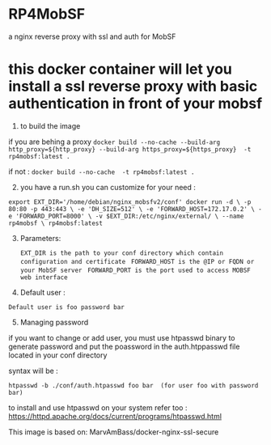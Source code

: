 # RP4MobSF
a nginx reverse proxy with ssl and auth for MobSF

this docker container will let you install a ssl reverse proxy with basic authentication in front of your mobsf 
==

1) to build the image 

if you are behing a proxy 
  ``docker build --no-cache --build-arg http_proxy=${http_proxy} --build-arg https_proxy=${https_proxy}  -t rp4mobsf:latest .``

if not :
  ``docker build --no-cache  -t rp4mobsf:latest . ``

2) you have a run.sh you can customize for your need :

  `
  export EXT_DIR='/home/debian/nginx_mobsfv2/conf'
  docker run -d \
  -p 80:80 -p 443:443 \
  -e 'DH_SIZE=512' \
  -e 'FORWARD_HOST=172.17.0.2' \
  -e 'FORWARD_PORT=8000' \
  -v $EXT_DIR:/etc/nginx/external/ \
  --name rp4mobsf \
  rp4mobsf:latest `

3) Parameters:


   ``EXT_DIR is the path to your conf directory which contain configuration and certificate ``
   ``FORWARD_HOST is the @IP or FQDN or your MobSF server ``
   ``FORWARD_PORT is the port used to access MOBSF web interface``

4) Default user :

``Default user is foo password bar``

5) Managing password 

if you want to change or add user, you must use htpasswd binary to generate password and put the poassword in the auth.htppasswd file located in your conf directory 

syntax will be :

  ``htpasswd -b ./conf/auth.htpasswd foo bar  (for user foo with password bar) ``

to install and use htpasswd on your system refer too : 
https://httpd.apache.org/docs/current/programs/htpasswd.html


This image is based on:
MarvAmBass/docker-nginx-ssl-secure
